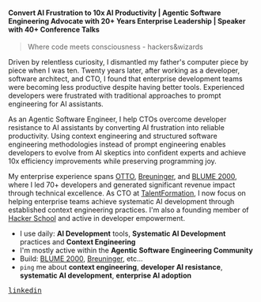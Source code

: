 #### Convert AI Frustration to 10x AI Productivity | Agentic Software Engineering Advocate with 20+ Years Enterprise Leadership | Speaker with 40+ Conference Talks

> Where code meets consciousness - hackers&wizards

Driven by relentless curiosity, I dismantled my father's computer piece by piece when I was ten. Twenty years later, after working as a developer, software architect, and CTO, I found that enterprise development teams were becoming less productive despite having better tools. Experienced developers were frustrated with traditional approaches to prompt engineering for AI assistants.

As an Agentic Software Engineer, I help CTOs overcome developer resistance to AI assistants by converting AI frustration into reliable productivity. Using context engineering and structured software engineering methodologies instead of prompt engineering enables developers to evolve from AI skeptics into confident experts and achieve 10x efficiency improvements while preserving programming joy.

My enterprise experience spans [OTTO](https://www.otto.de/), [Breuninger](https://www.breuninger.com/de/), and [BLUME 2000](https://www.blume2000.de/), where I led 70+ developers and generated significant revenue impact through technical excellence. As CTO at [TalentFormation](https://www.talentformation.com/), I now focus on helping enterprise teams achieve systematic AI development through established context engineering practices. I'm also a founding member of [Hacker School](https://hacker-school.de/) and active in developer empowerment.

- I use daily: **AI Development** tools, **Systematic AI Development** practices and **Context Engineering**
- I'm mostly active within the **Agentic Software Engineering Community**
- Build: [BLUME 2000](https://www.blume2000.de/), [Breuninger](https://www.breuninger.com/de/), etc…
- `ping` me about **context engineering**, **developer AI resistance**, **systematic AI development**, **enterprise AI adoption**

<p>
  <samp>
    <!--<a href="mailto:benedikt@stemmildt.com">email</a> •-->
    <a href="https://www.linkedin.com/in/benedikt-stemmildt/">linkedin</a>
    <!--<a href="https://benedikt.stemmildt.com/">website</a>-->
  </samp>
</p>

